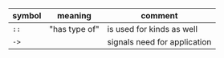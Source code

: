 | symbol | meaning | comment |
| - | - | - |
| `::` | "has type of" | is used for kinds as well |
| `->` | | signals need for application |
